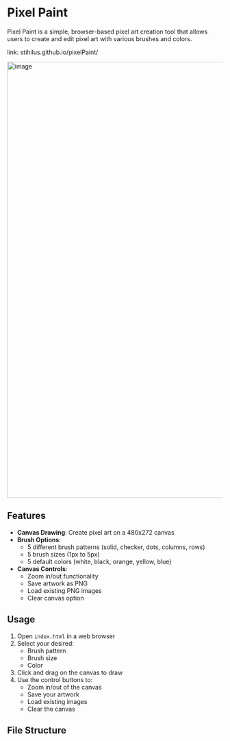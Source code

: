 # Pixel Paint

Pixel Paint is a simple, browser-based pixel art creation tool that allows users to create and edit pixel art with various brushes and colors.

link: stihilus.github.io/pixelPaint/

<img width="1018" alt="image" src="https://github.com/user-attachments/assets/00d77ea3-3fe2-42dc-941a-6e9b3b647a91">

## Features

- **Canvas Drawing**: Create pixel art on a 480x272 canvas
- **Brush Options**:
  - 5 different brush patterns (solid, checker, dots, columns, rows)
  - 5 brush sizes (1px to 5px)
  - 5 default colors (white, black, orange, yellow, blue)
- **Canvas Controls**:
  - Zoom in/out functionality
  - Save artwork as PNG
  - Load existing PNG images
  - Clear canvas option

## Usage

1. Open `index.html` in a web browser
2. Select your desired:
   - Brush pattern
   - Brush size
   - Color
3. Click and drag on the canvas to draw
4. Use the control buttons to:
   - Zoom in/out of the canvas
   - Save your artwork
   - Load existing images
   - Clear the canvas

## File Structure 
